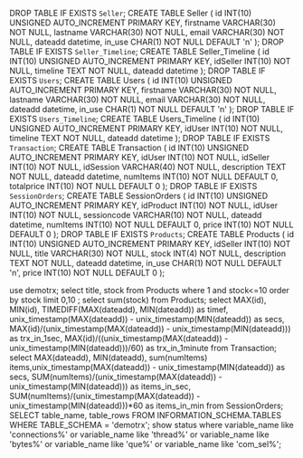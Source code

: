 DROP TABLE IF EXISTS `Seller`;
CREATE TABLE Seller (
    id INT(10) UNSIGNED AUTO_INCREMENT PRIMARY KEY,
    firstname VARCHAR(30) NOT NULL,
    lastname VARCHAR(30) NOT NULL,
    email VARCHAR(30) NOT NULL,
    dateadd datetime,
    in_use CHAR(1) NOT NULL DEFAULT 'n'
);
DROP TABLE IF EXISTS `Seller_Timeline`;
CREATE TABLE Seller_Timeline (
    id INT(10) UNSIGNED AUTO_INCREMENT PRIMARY KEY,
    idSeller INT(10) NOT NULL,
    timeline TEXT NOT NULL,
    dateadd datetime
);
DROP TABLE IF EXISTS `Users`;
CREATE TABLE Users (
    id INT(10) UNSIGNED AUTO_INCREMENT PRIMARY KEY,
    firstname VARCHAR(30) NOT NULL,
    lastname VARCHAR(30) NOT NULL,
    email VARCHAR(30) NOT NULL,
    dateadd datetime,
    in_use CHAR(1) NOT NULL DEFAULT 'n'
);
DROP TABLE IF EXISTS `Users_Timeline`;
CREATE TABLE Users_Timeline (
    id INT(10) UNSIGNED AUTO_INCREMENT PRIMARY KEY,
    idUser INT(10) NOT NULL,
    timeline TEXT NOT NULL,
    dateadd datetime
);
DROP TABLE IF EXISTS `Transaction`;
CREATE TABLE Transaction (
    id INT(10) UNSIGNED AUTO_INCREMENT PRIMARY KEY,
    idUser INT(10) NOT NULL,
    idSeller INT(10) NOT NULL,
    idSession VARCHAR(40) NOT NULL,
    description TEXT NOT NULL,
    dateadd datetime,
    numItems INT(10) NOT NULL DEFAULT 0,
    totalprice INT(10) NOT NULL DEFAULT 0
);
DROP TABLE IF EXISTS `SessionOrders`;
CREATE TABLE SessionOrders (
    id INT(10) UNSIGNED AUTO_INCREMENT PRIMARY KEY,
    idProduct INT(10) NOT NULL,
    idUser     INT(10) NOT NULL,
    sessioncode VARCHAR(10) NOT NULL,
    dateadd datetime,
    numItems INT(10) NOT NULL DEFAULT 0,
    price INT(10) NOT NULL DEFAULT 0
);
DROP TABLE IF EXISTS `Products`;
CREATE TABLE Products (
    id INT(10) UNSIGNED AUTO_INCREMENT PRIMARY KEY,
    idSeller INT(10) NOT NULL,
    title VARCHAR(30) NOT NULL,
    stock INT(4) NOT NULL,
    description TEXT NOT NULL,
    dateadd datetime,
    in_use CHAR(1) NOT NULL DEFAULT 'n',
    price INT(10) NOT NULL DEFAULT 0
);

use demotrx; select title, stock from Products where 1 and stock<=10 order by stock limit 0,10 ; select sum(stock) from Products; select MAX(id), MIN(id), TIMEDIFF(MAX(dateadd), MIN(dateadd)) as timef, unix_timestamp(MAX(dateadd)) - unix_timestamp(MIN(dateadd)) as secs, MAX(id)/(unix_timestamp(MAX(dateadd)) - unix_timestamp(MIN(dateadd))) as trx_in_1sec, MAX(id)/((unix_timestamp(MAX(dateadd)) - unix_timestamp(MIN(dateadd)))/60) as trx_in_1minute from Transaction; select MAX(dateadd), MIN(dateadd), sum(numItems) items,unix_timestamp(MAX(dateadd)) - unix_timestamp(MIN(dateadd)) as secs, SUM(numItems)/(unix_timestamp(MAX(dateadd)) - unix_timestamp(MIN(dateadd))) as items_in_sec, SUM(numItems)/(unix_timestamp(MAX(dateadd)) - unix_timestamp(MIN(dateadd)))*60 as items_in_min  from SessionOrders; SELECT table_name, table_rows FROM INFORMATION_SCHEMA.TABLES WHERE TABLE_SCHEMA = 'demotrx'; show status where variable_name like 'connections%' or variable_name like 'thread%' or variable_name like 'bytes%' or variable_name like 'que%' or variable_name like 'com_sel%';
